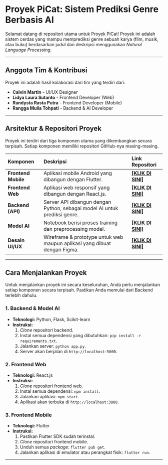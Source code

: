 # Proyek PiCat: Sistem Prediksi Genre Berbasis AI

Selamat datang di repositori utama untuk Proyek PiCat! Proyek ini adalah sistem cerdas yang mampu memprediksi genre sebuah karya (film, musik, atau buku) berdasarkan judul dan deskripsi menggunakan *Natural Language Processing*.

---

## Anggota Tim & Kontribusi

Proyek ini adalah hasil kolaborasi dari tim yang terdiri dari:

* **Calvin Martin** - UI/UX Designer
* **Lidya Laura Sutanto** - Frontend Developer (Web)
* **Randysta Rasta Putra** - Frontend Developer (Mobile)
* **Rangga Mulia Tohpati** - Backend & AI Developer

---

## Arsitektur & Repositori Proyek

Proyek ini terdiri dari tiga komponen utama yang dikembangkan secara terpisah. Setiap komponen memiliki repositori GitHub-nya masing-masing.

| Komponen | Deskripsi | Link Repositori |
| :--- | :--- | :--- |
| **Frontend Mobile** | Aplikasi mobile Android yang dibangun dengan Flutter. | [**[KLIK DI SINI]**](https://github.com/Randys-alph/picat_app) |
| **Frontend Web** | Aplikasi web responsif yang dibangun dengan React.js. | [**[KLIK DI SINI]**](https://github.com/LidyaLaura/picat-web) |
| **Backend (API)** | Server API dibangun dengan Python, sebagai model AI untuk prediksi genre. | [**[KLIK DI SINI]**](https://github.com/NvmberMan/Picat-Flask) |
| **Model AI** | Notebook berisi proses training dan preprocessing model. | [**[KLIK DI SINI]**](https://github.com/NvmberMan/Picat-Model) |
| **Desain UI/UX** | Wireframe & prototype untuk web maupun aplikasi yang dibuat dengan Figma. | [**[KLIK DI SINI]**](https://www.figma.com/proto/oyps3EWSTeJo8Z261CMDr9/AI?page-id=0%3A1&node-id=6-155&p=f&viewport=77%2C33%2C0.23&t=oMzGNfem3ZJD8CVT-1&scaling=contain&content-scaling=fixed&starting-point-node-id=6%3A155) |

---

## Cara Menjalankan Proyek

Untuk menjalankan proyek ini secara keseluruhan, Anda perlu menjalankan setiap komponen secara terpisah. Pastikan Anda memulai dari Backend terlebih dahulu.

### 1. Backend & Model AI
* **Teknologi:** Python, Flask, Scikit-learn
* **Instruksi:**
    1.  *Clone* repositori backend.
    2.  Instal semua dependensi yang dibutuhkan: `pip install -r requirements.txt`.
    3.  Jalankan server: `python app.py`.
    4.  Server akan berjalan di `http://localhost:5000`.

### 2. Frontend Web
* **Teknologi:** React.js
* **Instruksi:**
    1.  *Clone* repositori frontend web.
    2.  Instal semua dependensi: `npm install`.
    3.  Jalankan aplikasi: `npm start`.
    4.  Aplikasi akan terbuka di `http://localhost:3000`.

### 3. Frontend Mobile
* **Teknologi:** Flutter
* **Instruksi:**
    1.  Pastikan Flutter SDK sudah terinstal.
    2.  *Clone* repositori frontend mobile.
    3.  Unduh semua *package*: `flutter pub get`.
    4.  Jalankan aplikasi di emulator atau perangkat fisik: `flutter run`.

---
